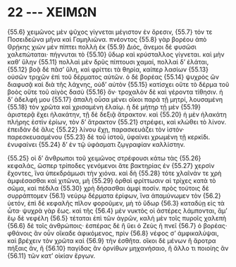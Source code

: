 # 22 --- ΧΕΙΜΩΝ

{55.6} χειμῶνος μὲν ψῦχος γίγνεται μέγιστον ἐν ὄρεσιν, {55.7} τόν τε Ποσειδεῶνα μῆνα καὶ Γαμηλιῶνα. πνέοντος {55.8} γὰρ βορέου ἀπὸ Θρῄκης χιὼν μὲν πίπτει πολλὴ ἐκ {55.9} Διός, ἄνεμοι δὲ φυσῶσι χαλεπώταται· πήγνυται τὸ {55.10} ὕδωρ καὶ κρύσταλλος γίγνεται. καὶ μὴν καθ’ ὕλην {55.11} πολλαὶ μὲν δρῦς πίπτουσι χαμαί, πολλαὶ δ’ ἐλάται, {55.12} βοᾷ δὲ πᾶσ’ ὕλη, καὶ φρίττει τὰ θηρία, καίπερ λασίων {55.13} οὐσῶν τριχῶν ἐπὶ τοῦ δέρματος αὐτῶν. ὁ δὲ βορέας {55.14} ψυχρὸς ὢν διαφυσᾷ καὶ διὰ τῆς λάχνης, οὐδ’ αὐτὸν {55.15} κατίσχει οὔτε τὸ δέρμα τοῦ βοὸς οὔτε τοῦ αἰγὸς δασὺ {55.16} ὄν· τροχαλὸν δὲ καὶ γέροντα τίθησιν. ἡ δ’ ἀδελφή μου {55.17} ἁπαλὴ οὖσα μένει οἴκοι παρὰ τῇ μητρί, λουσαμένη {55.18} τὸν χρῶτα καὶ χρισαμένη ἐλαίῳ. ἡ δὲ μήτηρ τῇ μὲν {55.19} ἀριστερᾷ ἔχει ἠλακάτην, τῇ δὲ δεξιᾷ ἄτρακτον. καὶ {55.20} ἡ μὲν ἠλακάτη πλήρης ἐστὶν ἐρίων, τὸν δ’ ἄτρακτον {55.21} στρέφει, καὶ κλώθει τὸ λίνον. ἐπειδὰν δὲ ἅλις {55.22} λίνου ἔχῃ, παρασκευάζει τὸν ἱστόν· παρεσκευασμένου {55.23} δὲ τοῦ ἱστοῦ, ὑφαίνει χρωμένη τῇ κερκίδι. ἐνυφαίνει {55.24} δ’ ἐν τῷ ὑφάσματι ζῳγραφίαν καλλίστην.

{55.25} οἱ δ’ ἄνθρωποι τοῦ χειμῶνος στρέφουσι κάτω τὰς {55.26} κεφαλάς, ὥσπερ τρίποδες γενόμενοι ἅτε βακτηρίας ἐν {55.27} χερσὶν ἔχοντες, ἵνα ὑπεκδράμωσι τὴν χιόνα. καὶ δὴ {55.28} τότε χλαῖνάν τε χρὴ ἀμφιέσασθαι καὶ χιτῶνα, μὴ {55.29} ὀρθαὶ φρίττωσιν αἱ τρίχες κατὰ τὸ σῶμα, καὶ πέδιλα {55.30} χρὴ δήσασθαι ἀμφὶ ποσίν. πρὸς τούτοις δὲ συρράπτομεν  {56.1} νεύρῳ δέρματα ἐρίφων, ἵνα ἀπαμύνωμεν τὸν {56.2} ὑετόν, ἐπὶ δὲ κεφαλῆς πῖλον φοροῦμεν, μὴ τὸ ὕδωρ {56.3} καταδύῃ εἰς τὰ ὦτα· ψυχρὰ γὰρ ἕως. καὶ τῆς {56.4} μὲν νυκτὸς οἱ ἀστέρες λάμπονται, ἅμ’ ἕῳ δὲ νεφέλη {56.5} τέταται ἐπὶ τῶν ἀγρῶν, καλὴ μὲν τοῖς πυροῖς χαλεπὴ {56.6} δὲ τοῖς ἀνθρώποις· ἑσπέρας δὲ ἢ ὕει ὁ Ζεὺς ἢ πνεῖ {56.7} ὁ βορέας· φθάνοις ἂν οὖν οἴκαδε ἀφικόμενος, πρὶν {56.8} νέφος σ’ ἀμφικαλύψαι, καὶ βρέχειν τὸν χρῶτα καὶ {56.9} τὴν ἐσθῆτα. οἴκοι δὲ μένων ἢ ἄροτρα πήξαις ἄν, ἢ {56.10} παγίδας ἂν ὀρνίθων μηχανήσαιο, ἢ ἄλλο τι ποιοίης ἂν {56.11} τῶν κατ’ οἰκίαν ἔργων.
